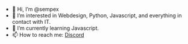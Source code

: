 - 👋 Hi, I’m @sempex
- 👀 I’m interested in Webdesign, Python, Javascript, and everything in contact with IT.
- 🌱 I’m currently learning Javascript.
- 📫 How to reach me: [Discord](https://discord.gg/a58SgrB)


<!---
sempex/sempex is a ✨ special ✨ repository because its `README.md` (this file) appears on your GitHub profile.
You can click the Preview link to take a look at your changes.
--->
